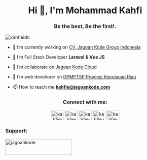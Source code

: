 <h1 align="center">Hi 👋, I'm Mohammad Kahfi</h1>
<h3 align="center">Be the best, Be the first!.</h3>

<p align="left"> <img src="https://komarev.com/ghpvc/?username=kahfieidn&label=Profile%20views&color=0e75b6&style=flat" alt="kahfieidn" /> </p>

- 🔭 I’m currently working on [CV. Jagoan Kode Group Indonesia](https://www.jagoankode.com/)

- 🌱 I’m Full Stack Developer **Laravel & Vue JS**

- 👯 I’m collaborate on [Jagoan Kode Cloud](https://jagoankodecloud.com/)

- 🤝 I’m web developer on [DPMPTSP Provinsi Kepulauan Riau](https://dpmptsp.kepriprov.go.id/)

- 📫 How to reach me **kahfie@jagoankode.com**

<h3 align="center">Connect with me:</h3>
<p align="center">
<a href="https://twitter.com/kahfieidn" target="blank"><img align="center" src="https://raw.githubusercontent.com/rahuldkjain/github-profile-readme-generator/master/src/images/icons/Social/twitter.svg" alt="kahfieidn" height="30" width="40" /></a>
<a href="https://linkedin.com/in/kahfieidn" target="blank"><img align="center" src="https://raw.githubusercontent.com/rahuldkjain/github-profile-readme-generator/master/src/images/icons/Social/linked-in-alt.svg" alt="kahfieidn" height="30" width="40" /></a>
<a href="https://fb.com/kahfieidn" target="blank"><img align="center" src="https://raw.githubusercontent.com/rahuldkjain/github-profile-readme-generator/master/src/images/icons/Social/facebook.svg" alt="kahfieidn" height="30" width="40" /></a>
<a href="https://instagram.com/kahfie.idn" target="blank"><img align="center" src="https://raw.githubusercontent.com/rahuldkjain/github-profile-readme-generator/master/src/images/icons/Social/instagram.svg" alt="kahfie.idn" height="30" width="40" /></a>
<a href="https://www.youtube.com/c/kahfieidn" target="blank"><img align="center" src="https://raw.githubusercontent.com/rahuldkjain/github-profile-readme-generator/master/src/images/icons/Social/youtube.svg" alt="kahfieidn" height="30" width="40" /></a>
</p>


<h3 align="left">Support:</h3>
<p><a href="https://www.buymeacoffee.com/jagoankode"> <img align="left" src="https://cdn.buymeacoffee.com/buttons/v2/default-yellow.png" height="50" width="210" alt="jagoankode" /></a></p><br><br>
